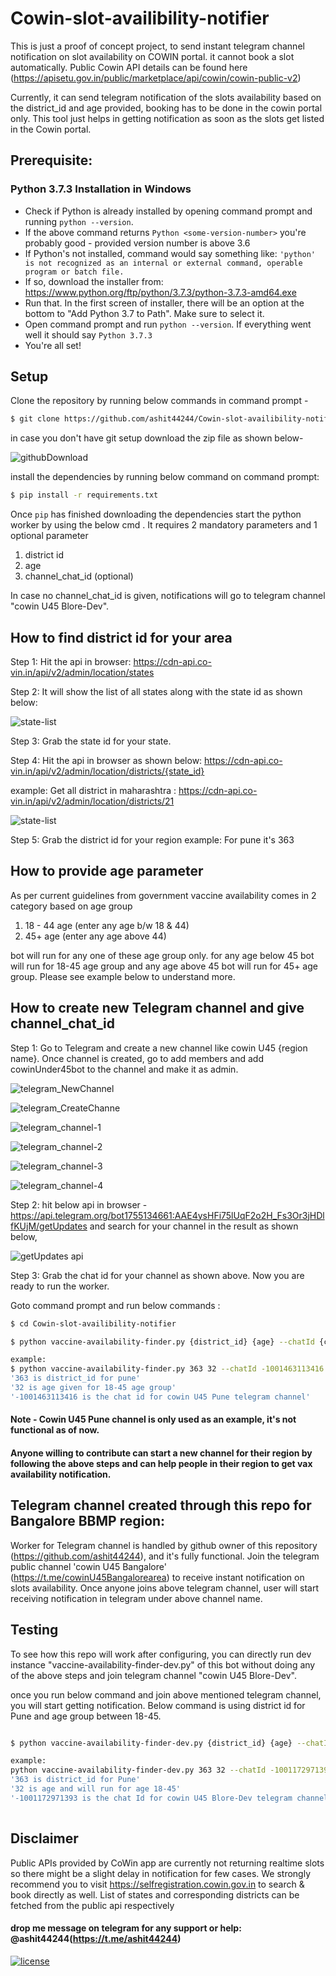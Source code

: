 # Cowin-slot-availibility-notifier

This is just a proof of concept project, to send instant telegram channel notification on slot availability on COWIN portal. it cannot book a slot automatically.
Public Cowin API details can be found here (https://apisetu.gov.in/public/marketplace/api/cowin/cowin-public-v2)

Currently, it can send telegram notification of the slots availability based on the district_id and age provided, booking has to be done in the cowin portal only.
This tool just helps in getting notification as soon as the slots get listed in the Cowin portal. 

## Prerequisite:
### Python 3.7.3 Installation in Windows
- Check if Python is already installed by opening command prompt and running ```python --version```.
- If the above command returns ```Python <some-version-number>``` you're probably good - provided version number is above 3.6
- If Python's not installed, command would say something like: ```'python' is not recognized as an internal or external command, operable program or batch file.```
- If so, download the installer from: https://www.python.org/ftp/python/3.7.3/python-3.7.3-amd64.exe
- Run that. In the first screen of installer, there will be an option at the bottom to "Add Python 3.7 to Path". Make sure to select it.
- Open command prompt and run ```python --version```. If everything went well it should say ```Python 3.7.3```
- You're all set! 

## Setup

Clone the repository by running below commands in command prompt -
```sh
$ git clone https://github.com/ashit44244/Cowin-slot-availibility-notifier.git
```
in case you don't have git setup download the zip file as shown below-

![githubDownload](img/githubDownload.PNG?raw=true)

install the dependencies by running below command on command prompt:

```sh
$ pip install -r requirements.txt
```

Once `pip` has finished downloading the dependencies start the python worker by using 
the below cmd . It requires 2 mandatory parameters and 1 optional parameter
1. district id 
2. age 
3. channel_chat_id (optional)

In case no channel_chat_id is given, notifications will go to telegram channel  "cowin U45 Blore-Dev". 

## How to find district id for your area

Step 1: Hit the api in browser: https://cdn-api.co-vin.in/api/v2/admin/location/states

Step 2: It will show the list of all states along with the state id as shown below:

![state-list](img/states.PNG?raw=true)

Step 3: Grab the state id for your state.

Step 4: Hit the api in browser as shown below: https://cdn-api.co-vin.in/api/v2/admin/location/districts/{state_id}

example: Get all district in maharashtra :  https://cdn-api.co-vin.in/api/v2/admin/location/districts/21

![state-list](img/district.PNG?raw=true)

Step 5: Grab the district id for your region example: For pune it's 363


## How to provide age parameter
As per current guidelines from government vaccine availability comes in 2 category based on age group  
1. 18 - 44 age (enter any age b/w 18 & 44)
2. 45+ age (enter any age above 44)

bot will run for any one of these age group only. for any age below 45 bot will run for 18-45 age group and any age above 45 bot will run for 45+ age group. Please see example below to understand more.


## How to create new Telegram channel and give channel_chat_id

Step 1: Go to Telegram and create a new channel like cowin U45 {region name}. Once channel is created, go to add members and add cowinUnder45bot
to the channel and make it as admin.

![telegram_NewChannel](img/NewChannel.PNG?raw=true)

![telegram_CreateChanne](img/CreateChannel.PNG?raw=true)

![telegram_channel-1](img/telegram-1.PNG?raw=true)

![telegram_channel-2](img/telegram-2.PNG?raw=true)

![telegram_channel-3](img/telegram-3.PNG?raw=true)

![telegram_channel-4](img/telegram-4.PNG?raw=true)

Step 2: hit below api in browser - https://api.telegram.org/bot1755134661:AAE4ysHFi75lUqF2o2H_Fs3Or3jHDlfKUjM/getUpdates
 and search for your channel in the result as shown below, 

![getUpdates api](img/get_updates_api.PNG?raw=true)

Step 3: Grab the chat id for your channel as shown above. Now you are ready to run the worker.

Goto command prompt and run below commands :

```sh
$ cd Cowin-slot-availibility-notifier

$ python vaccine-availability-finder.py {district_id} {age} --chatId {channel_chat_id}

example:
$ python vaccine-availability-finder.py 363 32 --chatId -1001463113416
'363 is district_id for pune'
'32 is age given for 18-45 age group'
'-1001463113416 is the chat id for cowin U45 Pune telegram channel'
```
#### Note - Cowin U45 Pune channel is only used as an example, it's not functional as of now.

#### Anyone willing to contribute can start a new channel for their region by following the above steps and can help people in their region to get vax availability notification.

## Telegram channel created through this repo for Bangalore BBMP region:

Worker for Telegram channel is handled by github owner of this repository (https://github.com/ashit44244), and it's fully functional. 
Join the telegram public channel 'cowin U45 Bangalore' (https://t.me/cowinU45Bangalorearea) to receive instant notification on slots availability.
Once anyone joins above telegram channel, user will start receiving notification in telegram under above channel name.

## Testing

To see how this repo will work after configuring, you can directly run dev instance "vaccine-availability-finder-dev.py" of this bot without doing any of the above steps
and join telegram channel "cowin U45 Blore-Dev". 

once you run below command and join above mentioned telegram channel, you will start getting notification. Below command is using district id for Pune and age group between 18-45.

```sh

$ python vaccine-availability-finder-dev.py {district_id} {age} --chatId {channel_chat_id}

example:
python vaccine-availability-finder-dev.py 363 32 --chatId -1001172971393 
'363 is district_id for Pune'
'32 is age and will run for age 18-45'
'-1001172971393 is the chat Id for cowin U45 Blore-Dev telegram channel'
  
```

## Disclaimer 

Public APIs provided by CoWin app are currently not returning realtime slots so there might be a slight delay in notification for few cases. We strongly recommend you to visit https://selfregistration.cowin.gov.in to search & book directly as well.
List of states and corresponding districts can be fetched from the public api respectively


#### drop me message on telegram for any support or help: @ashit44244(https://t.me/ashit44244)


[![license](https://img.shields.io/github/license/DAVFoundation/captain-n3m0.svg?style=flat-square)](https://github.com/DAVFoundation/captain-n3m0/blob/master/LICENSE)
